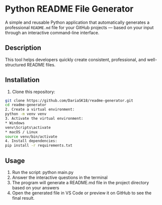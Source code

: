 # Python README File Generator 

A simple and reusable Python application that automatically generates a professional `README.md` file for your GitHub projects — based on your input through an interactive command-line interface. 

## Description 

This tool helps developers quickly create consistent, professional, and well-structured README files.   

## Installation 

1. Clone this repository: 
 ```bash 
 git clone https://github.com/DariaSK18/readme-generator.git 
 cd readme-generator 
 2. Create a virtual environment: 
 python -m venv venv 
 3. Activate the virtual environment: 
 * Windows 
 venv\Scripts\activate 
 * macOS / Linux 
 source venv/bin/activate 
 4. Install dependencies: 
 pip install -r requirements.txt 
 ``` 

## Usage 

1. Run the script: 
 python main.py 
2. Answer the interactive questions in the terminal 
3. The program will generate a README.md file in the project directory based on your answers 
4. Open the generated file in VS Code or preview it on GitHub to see the final result.